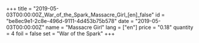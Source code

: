 +++
title = "2019-05-03T00:00:00Z_War_of_the_Spark_Massacre_Girl_[en]_false"
id = "be8ec9e1-2c8e-496d-9111-4d453b75b578"
date = "2019-05-03T00:00:00Z"
name = "Massacre Girl"
lang = ["en"]
price = "0.18"
quantity = 4
foil = false
set = "War of the Spark"
+++

